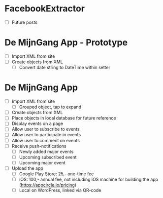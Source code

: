 # FacebookExtractor
- [ ] Future posts
# De MijnGang App - Prototype
- [ ] Import XML from site
- [ ] Create objects from XML
	- [ ] Convert date string to DateTime within setter
# De MijnGang App
- [ ] Import XML from site
	- [ ] Grouped object, tap to expand
- [ ] Create objects from XML
- [ ] Place objects in local database for future reference
- [ ] Display events on a page
- [ ] Allow user to subscribe to events
- [ ] Allow user to participate in events
- [ ] Allow user to comment on events
- [ ] Receive push-notifications
	- [ ] Newly added major events
	- [ ] Upcoming subscribed event
	- [ ] Upcoming major event
- [ ] Upload the app
	- [ ] Google Play Store: 25,- one-time fee
	- [ ] iOS: 100,- annual fee, not including iOS machine for building the app (https://appcircle.io/pricing)
	- [ ] Local on WordPress, linked via QR-code